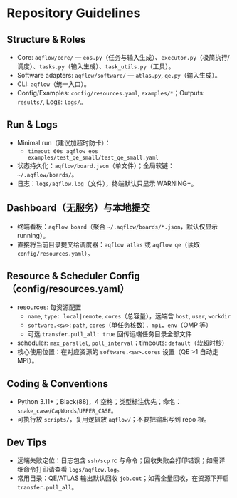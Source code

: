 # Repository Guidelines

## Structure & Roles
- Core: `aqflow/core/` — `eos.py`（任务与输入生成）、`executor.py`（极简执行/调度）、`tasks.py`（输入生成）、`task_utils.py`（工具）。
- Software adapters: `aqflow/software/` — `atlas.py`, `qe.py`（输入生成）。
- CLI: `aqflow`（统一入口）。
- Config/Examples: `config/resources.yaml`, `examples/*`；Outputs: `results/`, Logs: `logs/`。

## Run & Logs
- Minimal run（建议加超时防卡）：
  - `timeout 60s aqflow eos examples/test_qe_small/test_qe_small.yaml`
- 状态持久化：`aqflow/board.json`（单文件）；全局软链：`~/.aqflow/boards/`。
- 日志：`logs/aqflow.log`（文件），终端默认只显示 WARNING+。

## Dashboard（无服务）与本地提交
- 终端看板：`aqflow board`（聚合 `~/.aqflow/boards/*.json`，默认仅显示 running）。
- 直接将当前目录提交给调度器：`aqflow atlas` 或 `aqflow qe`（读取 `config/resources.yaml`）。

## Resource & Scheduler Config（config/resources.yaml）
- resources: 每资源配置
  - `name`, `type: local|remote`, `cores`（总容量），远端含 `host`, `user`, `workdir`
  - `software.<sw>`: `path`, `cores`（单任务核数），`mpi`，`env`（OMP 等）
  - 可选 `transfer.pull_all: true` 回传远端任务目录全部文件
- scheduler: `max_parallel`, `poll_interval`；timeouts: `default`（软超时秒）
- 核心使用位置：在对应资源的 `software.<sw>.cores` 设置（QE >1 自动走 MPI）。

## Coding & Conventions
- Python 3.11+；Black(88)，4 空格；类型标注优先；命名：`snake_case`/`CapWords`/`UPPER_CASE`。
- 可执行放 `scripts/`，复用逻辑放 `aqflow/`；不要把输出写到 repo 根。

## Dev Tips
- 远端失败定位：日志包含 `ssh/scp` rc 与命令；回收失败会打印错误；如需详细命令打印请查看 `logs/aqflow.log`。
- 常用目录：QE/ATLAS 输出默认回收 `job.out`；如需全量回收，在资源下开启 `transfer.pull_all`。
